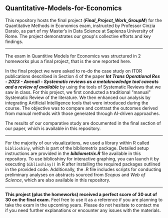 ## Quantitative-Models-for-Economics

This repository hosts the final project (***Final_Project_Work_GroupM***) for the Quantitative Methods in Economics exam, instructed by Professor Cinzia Daraio, as part of my Master’s in Data Science at Sapienza University of Rome. The project demonstrates our group's collective efforts and key findings.

-------------------------------------------------------------------------------------------------------------------------------------

The exam in Quantitive Models for Economics was structured in 2 homeworks plus a final project, that is the one reported here. 

In the final project we were asked to re-do the case study on ITOR publications described in Section 4 of the paper ***Int Trans Operational Res - 2023 - Avenali - Systematic reviews as a metaknowledge tool  caveats and a review of available*** by using the tools of Systematic Reviews that we saw in class. 
For this project, we first conducted a traditional "manual" Systematic Review of the literature. We then enhanced our analysis by integrating Artificial Intelligence tools that were introduced during the course. The objective was to compare and contrast the outcomes derived from manual methods with those generated through AI-driven approaches.

The results of our comparative study are documented in the final section of our paper, which is available in this repository.

-------------------------------------------------------------------------------------------------------------------------------------

For the majority of our visualizations, we used a library within R called `biblioshiny`, which is part of the bibliometrix package. Detailed setup instructions are provided in the ***bibliometrix.R*** file available in this repository. To use biblioshiny for interactive graphing, you can launch it by executing `biblioshiny()` in R after installing the required packages outlined in the provided code.
Additionally, the .R file includes scripts for conducting preliminary analyses on abstracts sourced from *Scopus* and *Web of Science*, which are also available in this repository.

-------------------------------------------------------------------------------------------------------------------------------------

**This project (plus the homeworks) received a perfect score of 30 out of 30 on the final exam.** Feel free to use it as a reference if you are planning to take the exam in the upcoming years. 
Please do not hesitate to contact me if you need further explanations or encounter any issues with the materials.
 

